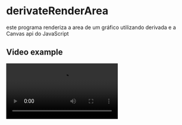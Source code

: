 # derivateRenderArea
este programa renderiza a area de um gráfico utilizando derivada e a Canvas api do JavaScript

## Video example
<video controls>
  <source src="./video.mp4" type="video/mp4">
</video>
